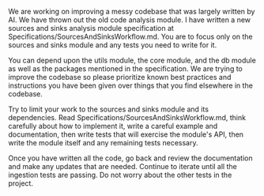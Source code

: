 We are working on improving a messy codebase that was largely written by AI. We have thrown out the old code analysis module. I have written a new sources and sinks analysis module specification at Specifications/SourcesAndSinksWorkflow.md. You are to focus only on the sources and sinks module and any tests you need to write for it. 

You can depend upon the utils module, the core module, and the db module as well as the packages mentioned in the specification. We are trying to improve the codebase so please prioritize known best practices and instructions you have been given over things that you find elsewhere in the codebase. 

Try to limit your work to the sources and sinks module and its dependencies. Read Specifications/SourcesAndSinksWorkflow.md, think carefully about how to implement it, write a careful example and documentation, then write tests that will exercise the module's API, then write the module itself and any remaining tests necessary. 

Once you have written all the code, go back and review the documentation and make any updates that are needed. Continue to iterate until all the ingestion tests are passing. Do not worry about the other tests in the project.